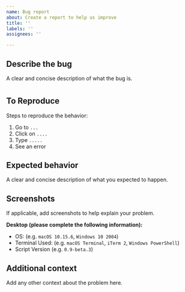 ```yaml
---
name: Bug report
about: Create a report to help us improve
title: ''
labels: ''
assignees: ''

---
```


## Describe the bug

A clear and concise description of what the bug is.

# 

## To Reproduce

Steps to reproduce the behavior:

1.  Go to `...`
2.  Click on `....`
3.  Type `.....`
4.  See an error

## Expected behavior

A clear and concise description of what you expected to happen.

## Screenshots

If applicable, add screenshots to help explain your problem.

**Desktop (please complete the following information):**

-   OS: (e.g. `macOS 10.15.6`, `Windows 10 2004`)
-   Terminal Used: (e.g. `macOS Terminal`, `iTerm 2`, `Windows PowerShell`)
-   Script Version (e.g. `0.9-beta.3`)

## Additional context

Add any other context about the problem here.
